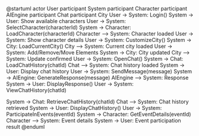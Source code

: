 @startuml
actor User
participant System
participant Character
participant AIEngine
participant Chat
participant City
User -> System: Login()
System -> User: Show available characters
User -> System: SelectCharacter(characterId)
System -> Character: LoadCharacter(characterId)
Character --> System: Character loaded
User -> System: Show character details
User -> System: CustomizeCity()
System -> City: LoadCurrentCity()
City --> System: Current city loaded
User -> System: Add/Remove/Move Elements
System -> City: City updated
City --> System: Update confirmed
User -> System: OpenChat()
System -> Chat: LoadChatHistory(chatId)
Chat --> System: Chat history loaded
System -> User: Display chat history
User -> System: SendMessage(message)
System -> AIEngine: GenerateResponse(message)
AIEngine --> System: Response
System -> User: DisplayResponse()
User -> System: ViewChatHistory(chatId)


System -> Chat: RetrieveChatHistory(chatId)
Chat --> System: Chat history retrieved
System -> User: DisplayChatHistory()
User -> System: ParticipateInEvents(eventId)
System -> Character: GetEventDetails(eventId)
Character --> System: Event details
System -> User: Event participation result
@enduml